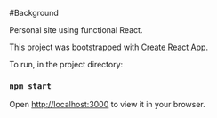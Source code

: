 #Background

Personal site using functional React.

This project was bootstrapped with [Create React App](https://github.com/facebook/create-react-app).

To run, in the project directory:

### `npm start`

Open [http://localhost:3000](http://localhost:3000) to view it in your browser.

